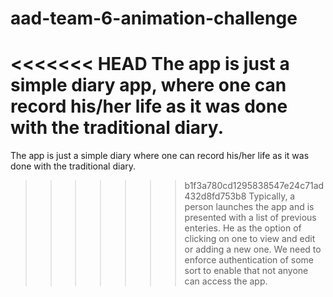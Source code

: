 # aad-team-6-animation-challenge
<<<<<<< HEAD
The app is just a simple diary app, where one can record his/her life as it was done with the traditional diary.
=======
The app is just a simple diary where one can record his/her life as it was done with the traditional diary.
>>>>>>> b1f3a780cd1295838547e24c71ad432d8fd753b8
Typically, a person launches the app and is presented with a list of previous enteries.
He as the option of clicking on one to view and edit or adding a new one.
We need to enforce authentication of some sort to enable that not anyone can access the app.
